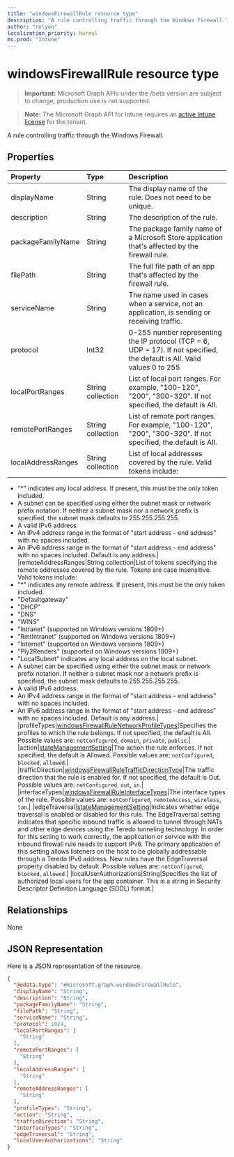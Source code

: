 ```yaml
---
title: "windowsFirewallRule resource type"
description: "A rule controlling traffic through the Windows Firewall."
author: "rolyon"
localization_priority: Normal
ms.prod: "Intune"
---
```


# windowsFirewallRule resource type

> **Important:** Microsoft Graph APIs under the /beta version are subject to change; production use is not supported.

> **Note:** The Microsoft Graph API for Intune requires an [active Intune license](https://go.microsoft.com/fwlink/?linkid=839381) for the tenant.

A rule controlling traffic through the Windows Firewall.

## Properties
|Property|Type|Description|
|:---|:---|:---|
|displayName|String|The display name of the rule. Does not need to be unique.|
|description|String|The description of the rule.|
|packageFamilyName|String|The package family name of a Microsoft Store application that's affected by the firewall rule.|
|filePath|String|The full file path of an app that's affected by the firewall rule.|
|serviceName|String|The name used in cases when a service, not an application, is sending or receiving traffic.|
|protocol|Int32|0-255 number representing the IP protocol (TCP = 6, UDP = 17). If not specified, the default is All. Valid values 0 to 255|
|localPortRanges|String collection|List of local port ranges. For example, "100-120", "200", "300-320". If not specified, the default is All.|
|remotePortRanges|String collection|List of remote port ranges. For example, "100-120", "200", "300-320". If not specified, the default is All.|
|localAddressRanges|String collection|List of local addresses covered by the rule. Valid tokens include:
- "*" indicates any local address. If present, this must be the only token included.
- A subnet can be specified using either the subnet mask or network prefix notation. If neither a subnet mask nor a network prefix is specified, the subnet mask defaults to 255.255.255.255.
- A valid IPv6 address.
- An IPv4 address range in the format of "start address - end address" with no spaces included.
- An IPv6 address range in the format of "start address - end address" with no spaces included.
Default is any address.|
|remoteAddressRanges|String collection|List of tokens specifying the remote addresses covered by the rule. Tokens are case insensitive. Valid tokens include:
- "*" indicates any remote address. If present, this must be the only token included.
- "Defaultgateway"
- "DHCP"
- "DNS"
- "WINS"
- "Intranet" (supported on Windows versions 1809+)
- "RmtIntranet" (supported on Windows versions 1809+)
- "Internet" (supported on Windows versions 1809+)
- "Ply2Renders" (supported on Windows versions 1809+)
- "LocalSubnet" indicates any local address on the local subnet.
- A subnet can be specified using either the subnet mask or network prefix notation. If neither a subnet mask nor a network prefix is specified, the subnet mask defaults to 255.255.255.255.
- A valid IPv6 address.
- An IPv4 address range in the format of "start address - end address" with no spaces included.
- An IPv6 address range in the format of "start address - end address" with no spaces included.
Default is any address.|
|profileTypes|[windowsFirewallRuleNetworkProfileTypes](../resources/intune-deviceconfig-windowsfirewallrulenetworkprofiletypes.md)|Specifies the profiles to which the rule belongs. If not specified, the default is All. Possible values are: `notConfigured`, `domain`, `private`, `public`.|
|action|[stateManagementSetting](../resources/intune-deviceconfig-statemanagementsetting.md)|The action the rule enforces. If not specified, the default is Allowed. Possible values are: `notConfigured`, `blocked`, `allowed`.|
|trafficDirection|[windowsFirewallRuleTrafficDirectionType](../resources/intune-deviceconfig-windowsfirewallruletrafficdirectiontype.md)|The traffic direction that the rule is enabled for. If not specified, the default is Out. Possible values are: `notConfigured`, `out`, `in`.|
|interfaceTypes|[windowsFirewallRuleInterfaceTypes](../resources/intune-deviceconfig-windowsfirewallruleinterfacetypes.md)|The interface types of the rule. Possible values are: `notConfigured`, `remoteAccess`, `wireless`, `lan`.|
|edgeTraversal|[stateManagementSetting](../resources/intune-deviceconfig-statemanagementsetting.md)|Indicates whether edge traversal is enabled or disabled for this rule.
The EdgeTraversal setting indicates that specific inbound traffic is allowed to tunnel through NATs and other edge devices using the Teredo tunneling technology. In order for this setting to work correctly, the application or service with the inbound firewall rule needs to support IPv6. The primary application of this setting allows listeners on the host to be globally addressable through a Teredo IPv6 address.
New rules have the EdgeTraversal property disabled by default. Possible values are: `notConfigured`, `blocked`, `allowed`.|
|localUserAuthorizations|String|Specifies the list of authorized local users for the app container. This is a string in Security Descriptor Definition Language (SDDL) format.|

## Relationships
None

## JSON Representation
Here is a JSON representation of the resource.
<!-- {
  "blockType": "resource",
  "@odata.type": "microsoft.graph.windowsFirewallRule"
}
-->
``` json
{
  "@odata.type": "#microsoft.graph.windowsFirewallRule",
  "displayName": "String",
  "description": "String",
  "packageFamilyName": "String",
  "filePath": "String",
  "serviceName": "String",
  "protocol": 1024,
  "localPortRanges": [
    "String"
  ],
  "remotePortRanges": [
    "String"
  ],
  "localAddressRanges": [
    "String"
  ],
  "remoteAddressRanges": [
    "String"
  ],
  "profileTypes": "String",
  "action": "String",
  "trafficDirection": "String",
  "interfaceTypes": "String",
  "edgeTraversal": "String",
  "localUserAuthorizations": "String"
}
```





